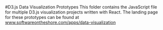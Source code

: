 #D3.js Data Visualization Prototypes
This folder contains the JavaScript file for multiple D3.js visualization projects written with React.
The landing page for these prototypes can be found at www.softwareontheshore.com/apps/data-visualization
